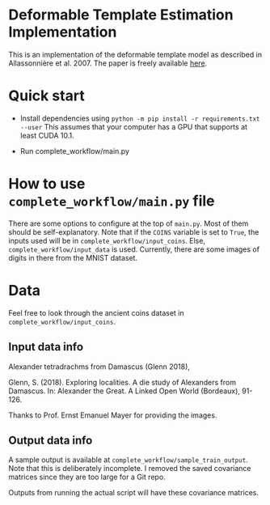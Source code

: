 # Deformable Template Estimation Implementation

This is an implementation of the deformable template model as described in Allassonnière et al. 2007.
The paper is freely available [here](http://galton.uchicago.edu/~amit/Papers/em.pdf).

# Quick start

- Install dependencies using `python -m pip install -r requirements.txt --user` 
  This assumes that your computer has a GPU that supports at least CUDA 10.1.
  
- Run complete_workflow/main.py
  

# How to use `complete_workflow/main.py` file

There are some options to configure at the top of `main.py`. 
Most of them should be self-explanatory. 
Note that if the `COINS` variable is set to `True`, the inputs used will be in
`complete_workflow/input_coins`. Else, `complete_workflow/input_data` is used.
Currently, there are some images of digits in there from the MNIST dataset.

# Data
Feel free to look through the ancient coins dataset in 
`complete_workflow/input_coins`.

## Input data info
Alexander tetradrachms from Damascus (Glenn 2018),

Glenn, S. (2018). Exploring localities. A die study of Alexanders from Damascus. In: Alexander the
Great. A Linked Open World (Bordeaux), 91-126.

Thanks to Prof. Ernst Emanuel Mayer for providing the images.

## Output data info
A sample output is available at `complete_workflow/sample_train_output`.
Note that this is deliberately incomplete. I removed the saved covariance matrices
since they are too large for a Git repo. 

Outputs from running the actual script will have these covariance matrices.